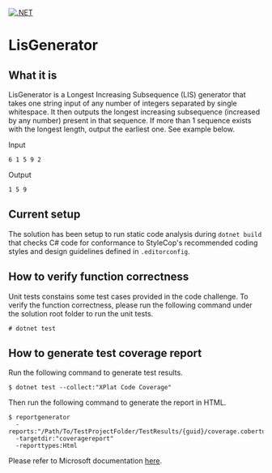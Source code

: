 [![.NET](https://github.com/jonathan-loe/a1c35bbe-750b-4239-bf90-b6d72caf08dc/actions/workflows/dotnet.yml/badge.svg)](https://github.com/jonathan-loe/a1c35bbe-750b-4239-bf90-b6d72caf08dc/actions/workflows/dotnet.yml)

# LisGenerator

## What it is

LisGenerator is a Longest Increasing Subsequence (LIS) generator that takes one string input of any number of integers separated by single whitespace. It then outputs the longest increasing subsequence (increased by any number) present in that sequence. If more than 1 sequence exists with the longest length, output the earliest one. See example below.

Input
``` 
6 1 5 9 2
```
Output
```
1 5 9
```

## Current setup

The solution has been setup to run static code analysis during `dotnet build` that checks C# code for conformance to StyleCop's recommended coding styles and design guidelines defined in `.editorconfig`.

## How to verify function correctness

Unit tests constains some test cases provided in the code challenge. To verify the function correctness, please run the following command under the solution root folder to run the unit tests.

```
# dotnet test
```

## How to generate test coverage report 

Run the following command to generate test results.

```
$ dotnet test --collect:"XPlat Code Coverage"
```

Then run the following command to generate the report in HTML.

```
$ reportgenerator
  -reports:"/Path/To/TestProjectFolder/TestResults/{guid}/coverage.cobertura.xml"
  -targetdir:"coveragereport"
  -reporttypes:Html
```

Please refer to Microsoft documentation [here](https://learn.microsoft.com/en-us/dotnet/core/testing/unit-testing-code-coverage?tabs=linux#integrate-with-net-test).
